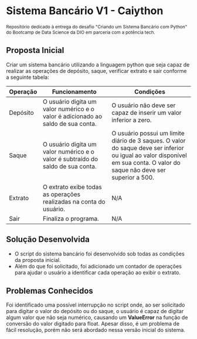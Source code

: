 # Sistema Bancário V1 - Caiython

<p style="font-size: 12px">Repositório dedicado à entrega do desafio "Criando um Sistema Bancário com Python" do Bootcamp de Data Science da DIO em parceria com a potência tech.</p>

## Proposta Inicial 

Criar um sistema bancário utilizando a linguagem python que seja capaz de realizar as operações de depósito, saque, verificar extrato e sair conforme a seguinte tabela:

|Operação|Funcionamento|Condições|
|--------|-------------|---------|
|Depósito|O usuário digita um valor numérico e o valor é adicionado ao saldo de sua conta.|O usuário não deve ser capaz de inserir um valor inferior a zero.
|Saque|O usuário digita um valor numérico e o valor é subtraído do saldo de sua conta.|O usuário possui um limite diário de 3 saques. O valor do saque deve ser inferior ou igual ao valor disponível em sua conta. O valor do saque não deve ser superior a 500.
|Extrato|O extrato exibe todas as operações realizadas na conta do usuário.|N/A|
|Sair|Finaliza o programa.|N/A|

## Solução Desenvolvida

- O script do sistema bancário foi desenvolvido sob todas as condições da proposta inicial.
- Além do que foi solicitado, foi adicionado um contador de operações para ajudar o usuário a identificar cada operação ao exibir o extrato.

## Problemas Conhecidos

Foi identificado uma possível interrupção no script onde, ao ser solicitado para digitar o valor do depósito ou do saque, o usuário é capaz de digitar algum valor que não seja numérico, causando um <b>ValueError</b> na função de conversão do valor digitado para float. Apesar disso, é um problema de fácil resolução, porém não será abordado nessa versão inicial do sistema.